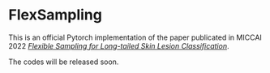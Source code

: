 # FlexSampling
This is an official Pytorch implementation of the paper publicated in MICCAI 2022 *[Flexible Sampling for Long-tailed Skin Lesion Classification](https://arxiv.org/abs/2204.03161)*.

The codes will be released soon.
